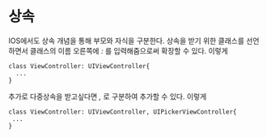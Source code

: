 # 상속

IOS에서도 상속 개념을 통해 부모와 자식을 구분한다.
상속을 받기 위한 클래스를 선언하면서 클래스의 이름 오른쪽에 _:_ 를 입력해줌으로써 확장할 수 있다. 이렇게

    class ViewController: UIViewController{
      ...
    }

 추가로 다중상속을 받고싶다면 _,_ 로 구분하여 추가할 수 있다. 이렇게

    class ViewController: UIViewController, UIPickerViewController{
     ...
    }
